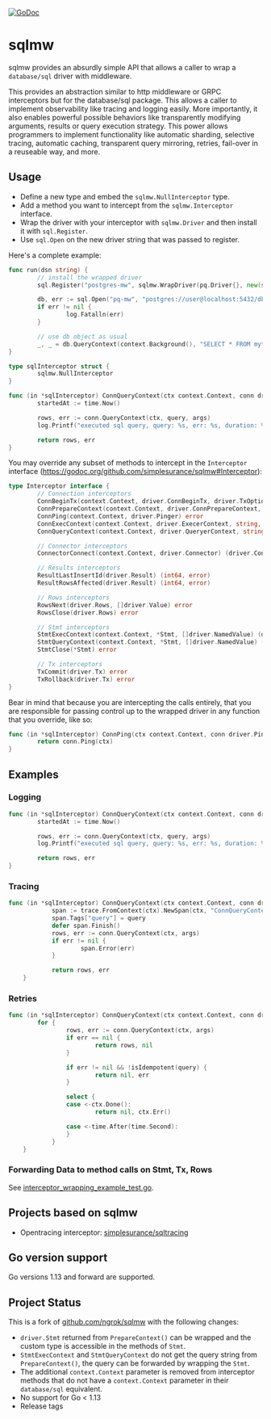 [![GoDoc](https://godoc.org/github.com/simplesurance/sqlmw?status.svg)](https://godoc.org/github.com/simplesurance/sqlmw)

# sqlmw
sqlmw provides an absurdly simple API that allows a caller to wrap a `database/sql` driver
with middleware.

This provides an abstraction similar to http middleware or GRPC interceptors but for the database/sql package.
This allows a caller to implement observability like tracing and logging easily. More importantly, it also enables
powerful possible behaviors like transparently modifying arguments, results or query execution strategy. This power allows programmers to implement
functionality like automatic sharding, selective tracing, automatic caching, transparent query mirroring, retries, fail-over 
in a reuseable way, and more.

## Usage

- Define a new type and embed the `sqlmw.NullInterceptor` type.
- Add a method you want to intercept from the `sqlmw.Interceptor` interface.
- Wrap the driver with your interceptor with `sqlmw.Driver` and then install it with `sql.Register`.
- Use `sql.Open` on the new driver string that was passed to register.

Here's a complete example:

```go
func run(dsn string) {
        // install the wrapped driver
        sql.Register("postgres-mw", sqlmw.WrapDriver(pq.Driver{}, new(sqlInterceptor)))

        db, err := sql.Open("pq-mw", "postgres://user@localhost:5432/db")
        if err != nil {
                log.Fatalln(err)
        }

        // use db object as usual
        _, _ = db.QueryContext(context.Background(), "SELECT * FROM mytable")
}

type sqlInterceptor struct {
        sqlmw.NullInterceptor
}

func (in *sqlInterceptor) ConnQueryContext(ctx context.Context, conn driver.QueryerContext, query string, args []driver.NamedValue) (driver.Rows, error) {
        startedAt := time.Now()

        rows, err := conn.QueryContext(ctx, query, args)
        log.Printf("executed sql query, query: %s, err: %s, duration: %s", query, err, time.Since(startedAt))

        return rows, err
}
```

You may override any subset of methods to intercept in the `Interceptor` interface (https://godoc.org/github.com/simplesurance/sqlmw#Interceptor):

```go
type Interceptor interface {
        // Connection interceptors
        ConnBeginTx(context.Context, driver.ConnBeginTx, driver.TxOptions) (driver.Tx, error)
        ConnPrepareContext(context.Context, driver.ConnPrepareContext, string) (driver.Stmt, error)
        ConnPing(context.Context, driver.Pinger) error
        ConnExecContext(context.Context, driver.ExecerContext, string, []driver.NamedValue) (driver.Result, error)
        ConnQueryContext(context.Context, driver.QueryerContext, string, []driver.NamedValue) (driver.Rows, error)

        // Connector interceptors
        ConnectorConnect(context.Context, driver.Connector) (driver.Conn, error)

        // Results interceptors
        ResultLastInsertId(driver.Result) (int64, error)
        ResultRowsAffected(driver.Result) (int64, error)

        // Rows interceptors
        RowsNext(driver.Rows, []driver.Value) error
        RowsClose(driver.Rows) error

        // Stmt interceptors
        StmtExecContext(context.Context, *Stmt, []driver.NamedValue) (driver.Result, error)
        StmtQueryContext(context.Context, *Stmt, []driver.NamedValue) (driver.Rows, error)
        StmtClose(*Stmt) error

        // Tx interceptors
        TxCommit(driver.Tx) error
        TxRollback(driver.Tx) error
}
```

Bear in mind that because you are intercepting the calls entirely, that you are responsible for passing control up to the wrapped
driver in any function that you override, like so:

```go
func (in *sqlInterceptor) ConnPing(ctx context.Context, conn driver.Pinger) error {
        return conn.Ping(ctx)
}
```

## Examples

### Logging

```go
func (in *sqlInterceptor) ConnQueryContext(ctx context.Context, conn driver.QueryerContext, query string, args []driver.NamedValue) (driver.Rows, error) {
        startedAt := time.Now()

        rows, err := conn.QueryContext(ctx, query, args)
        log.Printf("executed sql query, query: %s, err: %s, duration: %s", query, err, time.Since(startedAt))

        return rows, err
}
```

### Tracing

```go
func (in *sqlInterceptor) ConnQueryContext(ctx context.Context, conn driver.QueryerContext, query string, args []driver.NamedValue) (driver.Rows, error) {
            span := trace.FromContext(ctx).NewSpan(ctx, "ConnQueryContext")
            span.Tags["query"] = query
            defer span.Finish()
            rows, err := conn.QueryContext(ctx, args)
            if err != nil {
                    span.Error(err)
            }

            return rows, err
    }
```

### Retries

```go
func (in *sqlInterceptor) ConnQueryContext(ctx context.Context, conn driver.QueryerContext, query string, args []driver.NamedValue) (driver.Rows, error) {
        for {
                rows, err := conn.QueryContext(ctx, args)
                if err == nil {
                        return rows, nil
                }

                if err != nil && !isIdempotent(query) {
                        return nil, err
                }

                select {
                case <-ctx.Done():
                        return nil, ctx.Err()

                case <-time.After(time.Second):
                }
            }
    }
```


### Forwarding Data to method calls on Stmt, Tx, Rows

See [interceptor_wrapping_example_test.go](interceptor_wrapping_example_test.go).

## Projects based on sqlmw

- Opentracing interceptor: [simplesurance/sqltracing](https://github.com/simplesurance/sqltracing)

## Go version support

Go versions 1.13 and forward are supported.

## Project Status

This is a fork of [github.com/ngrok/sqlmw](https://github.com/ngrok/sqlmw) with
the following changes:
- `driver.Stmt` returned from `PrepareContext()` can be wrapped and the custom
  type is accessible in the methods of `Stmt`.
- `StmtExecContext` and `StmtQueryContext` do not get the query string from
  `PrepareContext()`, the query can be forwarded by wrapping the `Stmt`.
- The additional `context.Context` parameter is removed from interceptor
  methods that do not have a `context.Context` parameter in their
  `database/sql` equivalent.
- No support for Go < 1.13 
- Release tags
